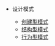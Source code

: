 - 设计模式

  - [创建型模式](#创建型模式)
  - [结构型模式](#结构型模式)
  - [行为型模式](#行为型模式)
  
<!--
  - [单例模式](others/design/signleton.md)
  - [工厂模式](others/design/factory.md)
  - [装饰着模式](others/design/binarysorttree.md)
  

- 面试题整理

  - [面试题](others/ds/qa.md)
-->